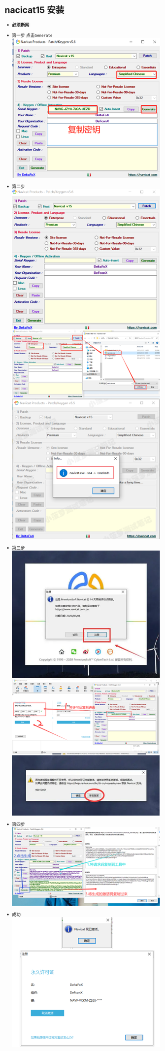 # nacicat15 安装

* **必须断网**

* 第一步 点击`Generate`
![第一步](/images/navicat/4.png)

* 第二步
![第二步](/images/navicat/1.png)
![第二步](/images/navicat/2.png)
![第二步](/images/navicat/3.png)


* 第三步
![第三步](/images/navicat/5.png)
![第三步](/images/navicat/6.png)
![第三步](/images/navicat/7.png)

* 第四步
![第四步](/images/navicat/8.png)

* 成功
![成功](/images/navicat/9.png)